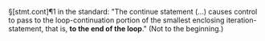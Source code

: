 §[stmt.cont]¶1 in the standard: "The continue statement (...) causes control to pass to the loop-continuation portion of the smallest enclosing iteration-statement, that is, **to the end of the loop**." (Not to the beginning.)
